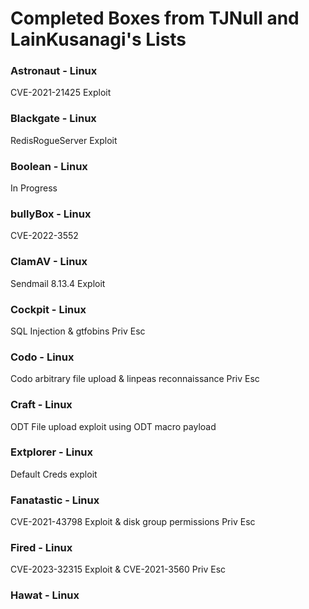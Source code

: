# Completed Boxes from TJNull and LainKusanagi's Lists
### Astronaut - Linux
CVE-2021-21425 Exploit

### Blackgate - Linux
RedisRogueServer Exploit

### Boolean - Linux
In Progress

### bullyBox - Linux
CVE-2022-3552

### ClamAV - Linux
Sendmail 8.13.4 Exploit

### Cockpit - Linux
SQL Injection & gtfobins Priv Esc

### Codo - Linux
Codo arbitrary file upload & linpeas reconnaissance Priv Esc

### Craft - Linux
ODT File upload exploit using ODT macro payload

### Extplorer - Linux
Default Creds exploit

### Fanatastic - Linux
CVE-2021-43798 Exploit & disk group permissions Priv Esc

### Fired - Linux
CVE-2023-32315 Exploit & CVE-2021-3560 Priv Esc

### Hawat - Linux

